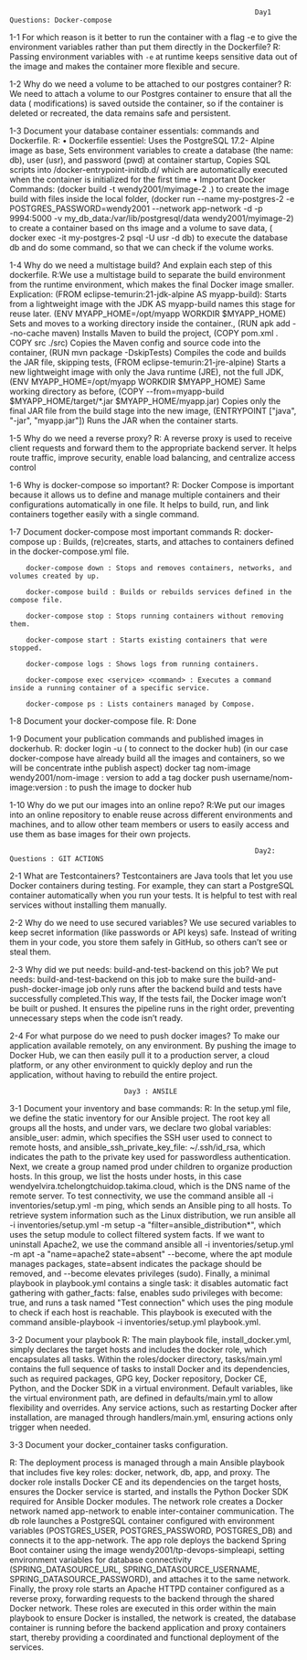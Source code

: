 
                                                                Day1 Questions: Docker-compose

1-1 For which reason is it better to run the container with a flag -e to give the environment variables rather than put them directly in the Dockerfile?
R: Passing environment variables with `-e` at runtime keeps sensitive data out of the image and makes the container more flexible and secure.

1-2 Why do we need a volume to be attached to our postgres container?
R: We need to attach a volume to our Postgres container to ensure that all the data ( modifications) is saved outside the container, so if the container is deleted or recreated, the data remains safe and persistent.

1-3 Document your database container essentials: commands and Dockerfile.
R: • Dockerfile essentiel: Uses the  PostgreSQL 17.2- Alpine image as base, Sets environment variables to create a database (the name: db), user (usr), and password (pwd) at container startup, Copies SQL scripts into /docker-entrypoint-initdb.d/ which are automatically executed when the container is initialized for the first time
   • Important Docker Commands: (docker build -t wendy2001/myimage-2 .) to create the image build with files inside the local folder, (docker run --name my-postgres-2 -e POSTGRES_PASSWORD=wendy2001 --network app-network -d -p 9994:5000 -v my_db_data:/var/lib/postgresql/data wendy2001/myimage-2) to create a container based on ths image and a volume to save data, ( docker exec -it my-postgres-2 psql -U usr -d db) to execute the database db and do some command, so that we can check if the volume works.

1-4 Why do we need a multistage build? And explain each step of this dockerfile.
R:We use a multistage build to separate the build environment from the runtime environment, which makes the final Docker image smaller. Explication: (FROM eclipse-temurin:21-jdk-alpine AS myapp-build): Starts from a lightweight image with the JDK AS myapp-build names this stage for reuse later. (ENV MYAPP_HOME=/opt/myapp WORKDIR $MYAPP_HOME) Sets and moves to a working directory inside the container., (RUN apk add --no-cache maven) Installs Maven to build the project, (COPY pom.xml . COPY src ./src) Copies the Maven config and source code into the container, (RUN mvn package -DskipTests) Compiles the code and builds the JAR file, skipping tests, (FROM eclipse-temurin:21-jre-alpine) Starts a new lightweight image with only the Java runtime (JRE), not the full JDK, (ENV MYAPP_HOME=/opt/myapp WORKDIR $MYAPP_HOME) Same working directory as before, (COPY --from=myapp-build $MYAPP_HOME/target/*.jar $MYAPP_HOME/myapp.jar) Copies only the final JAR file from the build stage into the new image, (ENTRYPOINT ["java", "-jar", "myapp.jar"]) Runs the JAR when the container starts.

1-5 Why do we need a reverse proxy?
R: A reverse proxy is used to receive client requests and forward them to the appropriate backend server. It helps route traffic, improve security, enable load balancing, and centralize access control

1-6 Why is docker-compose so important?
R: Docker Compose is important because it allows us to define and manage multiple containers and their configurations automatically in one file. It helps to build, run, and link containers together easily with a single command. 


1-7 Document docker-compose most important commands
R:      docker-compose up : Builds, (re)creates, starts, and attaches to containers defined in the docker-compose.yml file.

        docker-compose down : Stops and removes containers, networks, and volumes created by up.

        docker-compose build : Builds or rebuilds services defined in the compose file.

        docker-compose stop : Stops running containers without removing them.

        docker-compose start : Starts existing containers that were stopped.

        docker-compose logs : Shows logs from running containers.

        docker-compose exec <service> <command> : Executes a command inside a running container of a specific service.

        docker-compose ps : Lists containers managed by Compose.

1-8 Document your docker-compose file.
R: Done 

1-9 Document your publication commands and published images in dockerhub.
R: 
        docker login -u  ( to connect to the docker hub)
        (in our case docker-compose have already build all the images and containers, so we will be concentrate inthe publish aspect)
        docker tag nom-image wendy2001/nom-image : version to add a tag 
        docker push username/nom-image:version : to push the image to docker hub



1-10 Why do we put our images into an online repo?
R:We put our images into an online repository to enable reuse across different environments and machines, and to allow other team members or users to easily access and use them as base images for their own projects.


                                                                Day2: Questions : GIT ACTIONS


2-1 What are Testcontainers?
Testcontainers are Java tools that let you use Docker containers during testing. For example, they can start a PostgreSQL container automatically when you run your tests. It is helpful to test with real services without installing them manually.

 2-2 Why do we need to use secured variables?
We use secured variables to keep secret information (like passwords or API keys) safe. Instead of writing them in your code, you store them safely in GitHub, so others can’t see or steal them.


2-3 Why did we put needs: build-and-test-backend on this job? 
We put needs: build-and-test-backend on this job to make sure the build-and-push-docker-image job only runs after the backend build and tests have successfully completed.This way, If the tests fail, the Docker image won’t be built or pushed. It ensures the pipeline runs in the right order, preventing unnecessary steps when the code isn’t ready.

2-4 For what purpose do we need to push docker images?
To make our application available remotely, on any environment.
By pushing the image to Docker Hub, we can then easily pull it to a production server, a cloud platform, or any other environment to quickly deploy and run the application, without having to rebuild the entire project.




                                Day3 : ANSILE

3-1 Document your inventory and base commands:
R: In the setup.yml file, we define the static inventory for our Ansible project. The root key all groups all the hosts, and under vars, we declare two global variables: ansible_user: admin, which specifies the SSH user used to connect to remote hosts, and ansible_ssh_private_key_file: ~/.ssh/id_rsa, which indicates the path to the private key used for passwordless authentication. Next, we create a group named prod under children to organize production hosts. In this group, we list the hosts under hosts, in this case wendyelvira.tchelongtchuidop.takima.cloud, which is the DNS name of the remote server. To test connectivity, we use the command ansible all -i inventories/setup.yml -m ping, which sends an Ansible ping to all hosts. To retrieve system information such as the Linux distribution, we run ansible all -i inventories/setup.yml -m setup -a "filter=ansible_distribution*", which uses the setup module to collect filtered system facts. If we want to uninstall Apache2, we use the command ansible all -i inventories/setup.yml -m apt -a "name=apache2 state=absent" --become, where the apt module manages packages, state=absent indicates the package should be removed, and --become elevates privileges (sudo). Finally, a minimal playbook in playbook.yml contains a single task: it disables automatic fact gathering with gather_facts: false, enables sudo privileges with become: true, and runs a task named "Test connection" which uses the ping module to check if each host is reachable. This playbook is executed with the command ansible-playbook -i inventories/setup.yml playbook.yml.

3-2 Document your playbook
R:  The main playbook file, install_docker.yml, simply declares the target hosts and includes the docker role, which encapsulates all tasks. Within the roles/docker directory, tasks/main.yml contains the full sequence of tasks to install Docker and its dependencies, such as required packages, GPG key, Docker repository, Docker CE, Python, and the Docker SDK in a virtual environment. Default variables, like the virtual environment path, are defined in defaults/main.yml to allow flexibility and overrides. Any service actions, such as restarting Docker after installation, are managed through handlers/main.yml, ensuring actions only trigger when needed.

3-3 Document your docker_container tasks configuration.

R:  The deployment process is managed through a main Ansible playbook that includes five key roles: docker, network, db, app, and proxy. The docker role installs Docker CE and its dependencies on the target hosts, ensures the Docker service is started, and installs the Python Docker SDK required for Ansible Docker modules. The network role creates a Docker network named app-network to enable inter-container communication. The db role launches a PostgreSQL container configured with environment variables (POSTGRES_USER, POSTGRES_PASSWORD, POSTGRES_DB) and connects it to the app-network. The app role deploys the backend Spring Boot container using the image wendy2001/tp-devops-simpleapi, setting environment variables for database connectivity (SPRING_DATASOURCE_URL, SPRING_DATASOURCE_USERNAME, SPRING_DATASOURCE_PASSWORD), and attaches it to the same network. Finally, the proxy role starts an Apache HTTPD container configured as a reverse proxy, forwarding requests to the backend through the shared Docker network. These roles are executed in this order within the main playbook to ensure Docker is installed, the network is created, the database container is running before the backend application and proxy containers start, thereby providing a coordinated and functional deployment of the services.

